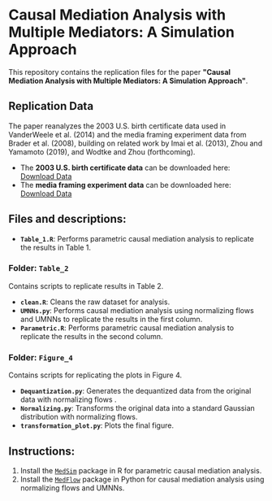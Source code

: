 # Causal Mediation Analysis with Multiple Mediators: A Simulation Approach

This repository contains the replication files for the paper **"Causal Mediation Analysis with Multiple Mediators: A Simulation Approach"**.

## Replication Data

The paper reanalyzes the 2003 U.S. birth certificate data used in VanderWeele et al. (2014) and the media framing experiment data from Brader et al. (2008), building on related work by Imai et al. (2013), Zhou and Yamamoto (2019), and Wodtke and Zhou (forthcoming).

- The **2003 U.S. birth certificate data** can be downloaded here: [Download Data](https://data.nber.org/lbid/2003/linkco2003us_den.csv.zip)  
- The **media framing experiment data** can be downloaded here: [Download Data](https://dataverse.harvard.edu/dataset.xhtml?persistentId=doi:10.7910/DVN/OU6D17)


## Files and descriptions:

- **`Table_1.R`**: Performs parametric causal mediation analysis to replicate the results in Table 1.

### Folder: `Table_2`
Contains scripts to replicate results in Table 2.

- **`clean.R`**: Cleans the raw dataset for analysis.
- **`UMNNs.py`**: Performs causal mediation analysis using normalizing flows and UMNNs to replicate the results in the first column.
- **`Parametric.R`**: Performs parametric causal mediation analysis to replicate the results in the second column.


### Folder: `Figure_4`
Contains scripts for replicating the plots in Figure 4.

- **`Dequantization.py`**: Generates the dequantized data from the original data with normalizing flows .
- **`Normalizing.py`**: Transforms the original data into a standard Gaussian distribution with normalizing flows.
- **`transformation_plot.py`**: Plots the final figure.

## Instructions:

1. Install the [`MedSim`](https://github.com/causalMedAnalysis/causalMedR) package in R for parametric causal mediation analysis.
2. Install the [`MedFlow`](https://github.com/JesseZhou-1/medflow) package in Python for causal mediation analysis using normalizing flows and UMNNs.
